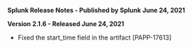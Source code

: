 **Splunk Release Notes - Published by Splunk June 24, 2021**


**Version 2.1.6 - Released June 24, 2021**

* Fixed the start\_time field in the artifact [PAPP-17613]
